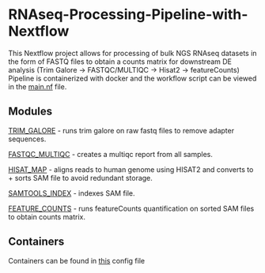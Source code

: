 # RNAseq-Processing-Pipeline-with-Nextflow

This Nextflow project allows for processing of bulk NGS RNAseq datasets in the form of FASTQ files to obtain a counts matrix for downstream DE analysis (Trim Galore -> FASTQC/MULTIQC -> Hisat2 -> featureCounts) 
Pipeline is containerized with docker and the workflow script can be viewed in the [main.nf](https://github.com/StevenN2021/RNAseq-Processing-Pipeline-with-Nextflow/blob/main/pipeline/main.nf) file.

## Modules 
[TRIM_GALORE](https://github.com/StevenN2021/RNAseq-Processing-Pipeline-with-Nextflow/blob/main/pipeline/modules/trim_galore.nf) - runs trim galore on raw fastq files to remove adapter sequences. 

[FASTQC_MULTIQC](https://github.com/StevenN2021/RNAseq-Processing-Pipeline-with-Nextflow/blob/main/pipeline/modules/qc.nf) - creates a multiqc report from all samples. 

[HISAT_MAP](https://github.com/StevenN2021/RNAseq-Processing-Pipeline-with-Nextflow/blob/main/pipeline/modules/hisat.nf) - aligns reads to human genome using HISAT2 and converts to + sorts SAM file to avoid redundant storage. 

[SAMTOOLS_INDEX](https://github.com/StevenN2021/RNAseq-Processing-Pipeline-with-Nextflow/blob/main/pipeline/modules/samtools_index.nf) - indexes SAM file. 

[FEATURE_COUNTS](https://github.com/StevenN2021/RNAseq-Processing-Pipeline-with-Nextflow/blob/main/pipeline/modules/feature_counts.nf) - runs featureCounts quantification on sorted SAM files to obtain counts matrix. 

## Containers 
Containers can be found in [this](https://github.com/StevenN2021/RNAseq-Processing-Pipeline-with-Nextflow/blob/main/pipeline/nextflow.config) config file 
